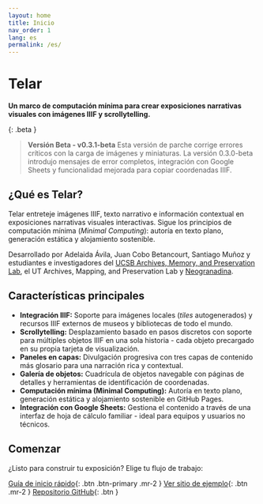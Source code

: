 ```yaml
---
layout: home
title: Inicio
nav_order: 1
lang: es
permalink: /es/
---
```


# Telar

**Un marco de computación mínima para crear exposiciones narrativas visuales con imágenes IIIF y scrollytelling.**

{: .beta }
> **Versión Beta - v0.3.1-beta**
> Esta versión de parche corrige errores críticos con la carga de imágenes y miniaturas. La versión 0.3.0-beta introdujo mensajes de error completos, integración con Google Sheets y funcionalidad mejorada para copiar coordenadas IIIF.

## ¿Qué es Telar?

Telar entreteje imágenes IIIF, texto narrativo e información contextual en exposiciones narrativas visuales interactivas. Sigue los principios de computación mínima (*Minimal Computing*): autoría en texto plano, generación estática y alojamiento sostenible.

Desarrollado por Adelaida Ávila, Juan Cobo Betancourt, Santiago Muñoz y estudiantes e investigadores del [UCSB Archives, Memory, and Preservation Lab](https://ampl.clair.ucsb.edu), el UT Archives, Mapping, and Preservation Lab y [Neogranadina](https://neogranadina.org).

## Características principales

- **Integración IIIF:** Soporte para imágenes locales (*tiles* autogenerados) y recursos IIIF externos de museos y bibliotecas de todo el mundo.
- **Scrollytelling:** Desplazamiento basado en pasos discretos con soporte para múltiples objetos IIIF en una sola historia - cada objeto precargado en su propia tarjeta de visualización.
- **Paneles en capas:** Divulgación progresiva con tres capas de contenido más glosario para una narración rica y contextual.
- **Galería de objetos:** Cuadrícula de objetos navegable con páginas de detalles y herramientas de identificación de coordenadas.
- **Computación mínima (Minimal Computing):** Autoría en texto plano, generación estática y alojamiento sostenible en GitHub Pages.
- **Integración con Google Sheets:** Gestiona el contenido a través de una interfaz de hoja de cálculo familiar - ideal para equipos y usuarios no técnicos.

## Comenzar

¿Listo para construir tu exposición? Elige tu flujo de trabajo:

[Guía de inicio rápido](/es/documentacion/primeros-pasos/){: .btn .btn-primary .mr-2 }
[Ver sitio de ejemplo](https://ampl.clair.ucsb.edu/telar){: .btn .mr-2 }
[Repositorio GitHub](https://github.com/UCSB-AMPLab/telar){: .btn }

